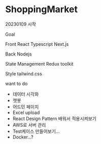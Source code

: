 # ShoppingMarket

20230109 시작

Goal

Front
React
Typescript
Next.js

Back
Nodejs

State Management
Redux toolkit

Style
tailwind.css

want to do
- 데이터 시각화
- 챗봇
- 어드민 페이지
- Excel upload
- React Design Pattern 배워서 적용시켜보기
- AWS로 서버 관리
- Test케이스 만들어보기...
- Docker...?